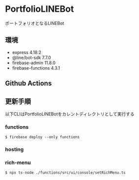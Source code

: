 # PortfolioLINEBot
ポートフォリオとなるLINEBot

## 環境
- express 4.18.2
- @line/bot-sdk 7.7.0
- firebase-admin 11.8.0
- firebase-functions 4.3.1

## Github Actions

## 更新手順
以下CLIはPortfolioLINEBotをカレントディレクトリとして実行する
### functions
```
$ firebase deploy --only functions
```

### hosting

### rich-menu
```
$ npx ts-node ./functions/src/ui/console/setRichMenu.ts
```
